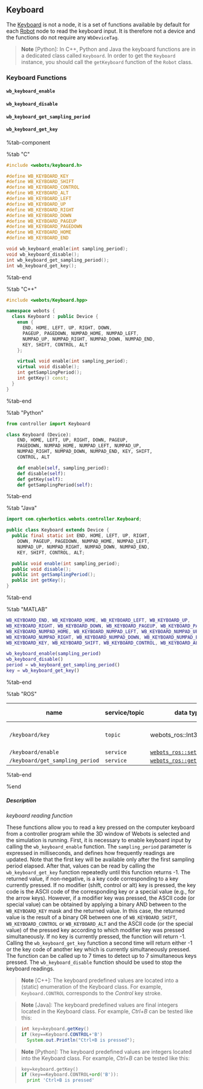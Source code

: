 ## Keyboard

The [Keyboard](#keyboard) is not a node, it is a set of functions available by default for each [Robot](robot.md) node to read the keyboard input.
It is therefore not a device and the functions do not require any `WbDeviceTag`.

> **Note** [Python]: In C++, Python and Java the keyboard functions are in a dedicated class called `Keyboard`.
In order to get the `Keyboard` instance, you should call the `getKeyboard` function of the `Robot` class.

### Keyboard Functions

#### `wb_keyboard_enable`
#### `wb_keyboard_disable`
#### `wb_keyboard_get_sampling_period`
#### `wb_keyboard_get_key`

%tab-component

%tab "C"

```c
#include <webots/keyboard.h>

#define WB_KEYBOARD_KEY
#define WB_KEYBOARD_SHIFT
#define WB_KEYBOARD_CONTROL
#define WB_KEYBOARD_ALT
#define WB_KEYBOARD_LEFT
#define WB_KEYBOARD_UP
#define WB_KEYBOARD_RIGHT
#define WB_KEYBOARD_DOWN
#define WB_KEYBOARD_PAGEUP
#define WB_KEYBOARD_PAGEDOWN
#define WB_KEYBOARD_HOME
#define WB_KEYBOARD_END

void wb_keyboard_enable(int sampling_period);
void wb_keyboard_disable();
int wb_keyboard_get_sampling_period();
int wb_keyboard_get_key();
```

%tab-end

%tab "C++"

```cpp
#include <webots/Keyboard.hpp>

namespace webots {
  class Keyboard : public Device {
    enum {
      END, HOME, LEFT, UP, RIGHT, DOWN,
      PAGEUP, PAGEDOWN, NUMPAD_HOME, NUMPAD_LEFT,
      NUMPAD_UP, NUMPAD_RIGHT, NUMPAD_DOWN, NUMPAD_END,
      KEY, SHIFT, CONTROL, ALT
    };

    virtual void enable(int sampling_period);
    virtual void disable();
    int getSamplingPeriod();
    int getKey() const;
  }
}
```

%tab-end

%tab "Python"

```python
from controller import Keyboard

class Keyboard (Device):
    END, HOME, LEFT, UP, RIGHT, DOWN, PAGEUP,
    PAGEDOWN, NUMPAD_HOME, NUMPAD_LEFT, NUMPAD_UP,
    NUMPAD_RIGHT, NUMPAD_DOWN, NUMPAD_END, KEY, SHIFT,
    CONTROL, ALT

    def enable(self, sampling_period):
    def disable(self):
    def getKey(self):
    def getSamplingPeriod(self):
```

%tab-end

%tab "Java"

```java
import com.cyberbotics.webots.controller.Keyboard;

public class Keyboard extends Device {
  public final static int END, HOME, LEFT, UP, RIGHT,
    DOWN, PAGEUP, PAGEDOWN, NUMPAD_HOME, NUMPAD_LEFT,
    NUMPAD_UP, NUMPAD_RIGHT, NUMPAD_DOWN, NUMPAD_END,
    KEY, SHIFT, CONTROL, ALT;

  public void enable(int sampling_period);
  public void disable();
  public int getSamplingPeriod();
  public int getKey();
}
```

%tab-end

%tab "MATLAB"

```matlab
WB_KEYBOARD_END, WB_KEYBOARD_HOME, WB_KEYBOARD_LEFT, WB_KEYBOARD_UP,
WB_KEYBOARD_RIGHT, WB_KEYBOARD_DOWN, WB_KEYBOARD_PAGEUP, WB_KEYBOARD_PAGEDOWN,
WB_KEYBOARD_NUMPAD_HOME, WB_KEYBOARD_NUMPAD_LEFT, WB_KEYBOARD_NUMPAD_UP,
WB_KEYBOARD_NUMPAD_RIGHT, WB_KEYBOARD_NUMPAD_DOWN, WB_KEYBOARD_NUMPAD_END,
WB_KEYBOARD_KEY, WB_KEYBOARD_SHIFT, WB_KEYBOARD_CONTROL, WB_KEYBOARD_ALT

wb_keyboard_enable(sampling_period)
wb_keyboard_disable()
period = wb_keyboard_get_sampling_period()
key = wb_keyboard_get_key()
```

%tab-end

%tab "ROS"

| name | service/topic | data type | data type definition |
| --- | --- | --- | --- |
| `/keyboard/key` | `topic` | webots_ros::Int32Stamped | [`Header`](http://docs.ros.org/api/std_msgs/html/msg/Header.html) `header`<br/>`int32 data` |
| `/keyboard/enable` | `service` | [`webots_ros::set_int`](ros-api.md#common-services) | |
| `/keyboard/get_sampling_period` | `service` | [`webots_ros::get_int`](ros-api.md#common-services) | |

%tab-end

%end

##### Description

*keyboard reading function*

These functions allow you to read a key pressed on the computer keyboard from a controller program while the 3D window of Webots is selected and the simulation is running.
First, it is necessary to enable keyboard input by calling the `wb_keyboard_enable` function.
The `sampling_period` parameter is expressed in milliseconds, and defines how frequently readings are updated.
Note that the first key will be available only after the first sampling period elapsed.
After that, values can be read by calling the `wb_keyboard_get_key` function repeatedly until this function returns -1.
The returned value, if non-negative, is a key code corresponding to a key currently pressed.
If no modifier (shift, control or alt) key is pressed, the key code is the ASCII code of the corresponding key or a special value (e.g., for the arrow keys).
However, if a modifier key was pressed, the ASCII code (or special value) can be obtained by applying a binary AND between to the `WB_KEYBOARD_KEY` mask and the returned value.
In this case, the returned value is the result of a binary OR between one of `WB_KEYBOARD_SHIFT`, `WB_KEYBOARD_CONTROL` or `WB_KEYBOARD_ALT` and the ASCII code (or the special value) of the pressed key according to which modifier key was pressed simultaneously.
If no key is currently pressed, the function will return -1.
Calling the `wb_keyboard_get_key` function a second time will return either -1 or the key code of another key which is currently simultaneously pressed.
The function can be called up to 7 times to detect up to 7 simultaneous keys pressed.
The `wb_keyboard_disable` function should be used to stop the keyboard readings.

> **Note** [C++]: The keyboard predefined values are located into a (static) enumeration of the Keyboard class.
For example, `Keyboard.CONTROL` corresponds to the *Control* key stroke.

<!-- -->

> **Note** [Java]: The keyboard predefined values are final integers located in the Keyboard class.
For example, *Ctrl+B* can be tested like this:

> ```java
> int key=keyboard.getKey()
> if (key==Keyboard.CONTROL+'B')
>   System.out.Println("Ctrl+B is pressed");
> ```

<!-- -->

> **Note** [Python]: The keyboard predefined values are integers located into the Keyboard class.
For example, *Ctrl+B* can be tested like this:

> ```python
> key=keyboard.getKey()
> if (key==Keyboard.CONTROL+ord('B')):
>   print 'Ctrl+B is pressed'
> ```
